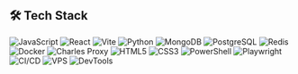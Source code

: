 ## 🛠️ Tech Stack

<p align="left">
  <img src="https://img.shields.io/badge/JavaScript-F7DF1E?logo=javascript&logoColor=black" alt="JavaScript" />
  <img src="https://img.shields.io/badge/React-61DAFB?logo=react&logoColor=black" alt="React" />
  <img src="https://img.shields.io/badge/Vite-646CFF?logo=vite&logoColor=white" alt="Vite" />
  <img src="https://img.shields.io/badge/Python-3776AB?logo=python&logoColor=white" alt="Python" />
  <img src="https://img.shields.io/badge/MongoDB-47A248?logo=mongodb&logoColor=white" alt="MongoDB" />
  <img src="https://img.shields.io/badge/PostgreSQL-4169E1?logo=postgresql&logoColor=white" alt="PostgreSQL" />
  <img src="https://img.shields.io/badge/Redis-DC382D?logo=redis&logoColor=white" alt="Redis" />
  <img src="https://img.shields.io/badge/Docker-2496ED?logo=docker&logoColor=white" alt="Docker" />
  <img src="https://img.shields.io/badge/Charles-007AFF?logo=charlesproxy&logoColor=white" alt="Charles Proxy" />
  <img src="https://img.shields.io/badge/HTML5-E34F26?logo=html5&logoColor=white" alt="HTML5" />
  <img src="https://img.shields.io/badge/CSS3-1572B6?logo=css3&logoColor=white" alt="CSS3" />
  <img src="https://img.shields.io/badge/PowerShell-5391FE?logo=powershell&logoColor=white" alt="PowerShell" />
  <img src="https://img.shields.io/badge/Playwright-2EAD33?logo=playwright&logoColor=white" alt="Playwright" />
  <img src="https://img.shields.io/badge/CI/CD-222222?logo=githubactions&logoColor=white" alt="CI/CD" />
  <img src="https://img.shields.io/badge/VPS-0078D6?logo=azuredevops&logoColor=white" alt="VPS" />
  <img src="https://img.shields.io/badge/DevTools-FF9800?logo=googlechrome&logoColor=white" alt="DevTools" />
</p>
